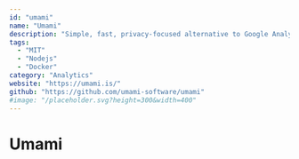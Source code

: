 ```yaml
---
id: "umami"
name: "Umami"
description: "Simple, fast, privacy-focused alternative to Google Analytics."
tags:
  - "MIT"
  - "Nodejs"
  - "Docker"
category: "Analytics"
website: "https://umami.is/"
github: "https://github.com/umami-software/umami"
#image: "/placeholder.svg?height=300&width=400"
---
```


# Umami
